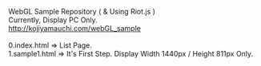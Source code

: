 WebGL Sample Repository ( & Using Riot.js )<br>
Currently, Display PC Only.<br>
<http://kojiyamauchi.com/webGL_sample><br>
<br>
0.index.html => List Page.<br>
1.sample1.html => It's First Step. Display Width 1440px / Height 811px Only.
